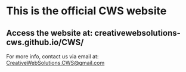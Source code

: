 # This is the official CWS website


## Access the website at: creativewebsolutions-cws.github.io/CWS/

For more info, contact us via email at: CreativeWebSolutions.CWS@gmail.com

